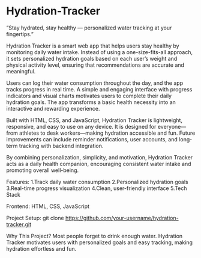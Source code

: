 # Hydration-Tracker

“Stay hydrated, stay healthy — personalized water tracking at your fingertips.”

Hydration Tracker is a smart web app that helps users stay healthy by monitoring daily water intake. Instead of using a one-size-fits-all approach, it sets personalized hydration goals based on each user’s weight and physical activity level, ensuring that recommendations are accurate and meaningful.

Users can log their water consumption throughout the day, and the app tracks progress in real time. A simple and engaging interface with progress indicators and visual charts motivates users to complete their daily hydration goals. The app transforms a basic health necessity into an interactive and rewarding experience.

Built with HTML, CSS, and JavaScript, Hydration Tracker is lightweight, responsive, and easy to use on any device. It is designed for everyone—from athletes to desk workers—making hydration accessible and fun. Future improvements can include reminder notifications, user accounts, and long-term tracking with backend integration.

By combining personalization, simplicity, and motivation, Hydration Tracker acts as a daily health companion, encouraging consistent water intake and promoting overall well-being.

Features:
1.Track daily water consumption
2.Personalized hydration goals
3.Real-time progress visualization
4.Clean, user-friendly interface
5.Tech Stack

Frontend: HTML, CSS, JavaScript

Project Setup:
git clone https://github.com/your-username/hydration-tracker.git 

Why This Project?
Most people forget to drink enough water. Hydration Tracker motivates users with personalized goals and easy tracking, making hydration effortless and fun.
